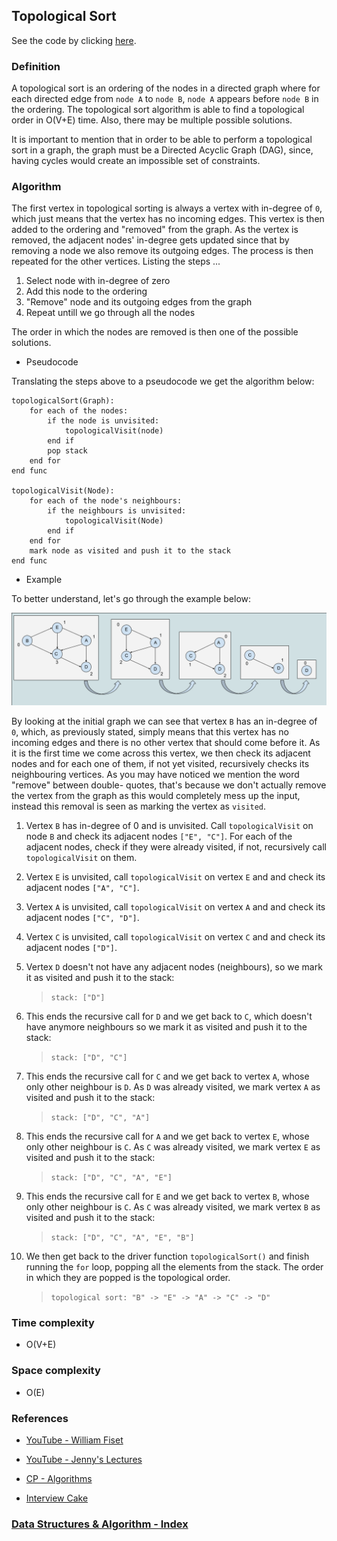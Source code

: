 ## Topological Sort

See the code by clicking [here](/Algorithms/Sorting/Topological%20Sort/topologicalSort.js).

### Definition

A topological sort is an ordering of the nodes in a directed graph where for each directed edge from `node A` to `node B`, `node A` appears before `node B` in the ordering. The topological sort algorithm is able to find a topological order in O(V+E) time. Also, there may be multiple possible solutions.

It is important to mention that in order to be able to perform a topological sort in a graph, the graph must be a Directed Acyclic Graph (DAG), since, having cycles would create an impossible set of constraints.

### Algorithm

The first vertex in topological sorting is always a vertex with in-degree of `0`, which just means that the vertex has no incoming edges. This vertex is then added to the ordering and "removed" from the graph. As the vertex is removed, the adjacent nodes' in-degree gets updated since that by removing a node we also remove its outgoing edges. The process is then repeated for the other vertices. Listing the steps ...

1. Select node with in-degree of zero
2. Add this node to the ordering
3. "Remove" node and its outgoing edges from the graph
4. Repeat untill we go through all the nodes

The order in which the nodes are removed is then one of the possible solutions.

- Pseudocode

Translating the steps above to a pseudocode we get the algorithm below:

```
topologicalSort(Graph):
    for each of the nodes:
        if the node is unvisited:
            topologicalVisit(node)
        end if
        pop stack
    end for
end func

topologicalVisit(Node):
    for each of the node's neighbours:
        if the neighbours is unvisited:
            topologicalVisit(Node)
        end if
    end for
    mark node as visited and push it to the stack
end func
```

- Example

To better understand, let's go through the example below:

![topologicsl-sort](../../../resources/img/topological-sort.png)

By looking at the initial graph we can see that vertex `B` has an in-degree of `0`, which, as previously stated, simply means that this vertex has no incoming edges and there is no other vertex that should come before it. As it is the first time we come across this vertex, we then check its adjacent nodes and for each one of them, if not yet visited, recursively checks its neighbouring vertices. As you may have noticed we mention the word "remove" between double- quotes, that's because we don't actually remove the vertex from the graph as this would completely mess up the input, instead this removal is seen as marking the vertex as `visited`.

1. Vertex `B` has in-degree of 0 and is unvisited. Call `topologicalVisit` on node `B` and check its adjacent nodes `["E", "C"]`. For each of the adjacent nodes, check if they were already visited, if not, recursively call `topologicalVisit` on them.
2. Vertex `E` is unvisited, call `topologicalVisit` on vertex `E` and and check its adjacent nodes `["A", "C"]`.
3. Vertex `A` is unvisited, call `topologicalVisit` on vertex `A` and and check its adjacent nodes `["C", "D"]`.
4. Vertex `C` is unvisited, call `topologicalVisit` on vertex `C` and and check its adjacent nodes `["D"]`.
5. Vertex `D` doesn't not have any adjacent nodes (neighbours), so we mark it as visited and push it to the stack:

   > `stack: ["D"]`

6. This ends the recursive call for `D` and we get back to `C`, which doesn't have anymore neighbours so we mark it as visited and push it to the stack:

   > `stack: ["D", "C"]`

7. This ends the recursive call for `C` and we get back to vertex `A`, whose only other neighbour is `D`. As `D` was already visited, we mark vertex `A` as visited and push it to the stack:

   > `stack: ["D", "C", "A"]`

8. This ends the recursive call for `A` and we get back to vertex `E`, whose only other neighbour is `C`. As `C` was already visited, we mark vertex `E` as visited and push it to the stack:

   > `stack: ["D", "C", "A", "E"]`

9. This ends the recursive call for `E` and we get back to vertex `B`, whose only other neighbour is `C`. As `C` was already visited, we mark vertex `B` as visited and push it to the stack:

   > `stack: ["D", "C", "A", "E", "B"]`

10. We then get back to the driver function `topologicalSort()` and finish running the `for` loop, popping all the elements from the stack. The order in which they are popped is the topological order.
    > `topological sort: "B" -> "E" -> "A" -> "C" -> "D"`

### Time complexity

- O(V+E)

### Space complexity

- O(E)

### References

- [YouTube - William Fiset](https://www.youtube.com/watch?v=eL-KzMXSXXI&list=PLDV1Zeh2NRsDGO4--qE8yH72HFL1Km93P&index=15)
- [YouTube - Jenny's Lectures](https://www.youtube.com/watch?v=dis_c84ejhQ&list=PLdo5W4Nhv31bbKJzrsKfMpo_grxuLl8LU&index=89)
- [CP - Algorithms](https://cp-algorithms.com/graph/topological-sort.html)

- [Interview Cake](https://www.interviewcake.com/concept/java/topological-sort)

### [Data Structures & Algorithm - Index](../../../README.md)
